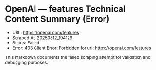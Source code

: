 # OpenAI — features Technical Content Summary (Error)

- URL: https://openai.com/features
- Scraped At: 20250812_194129
- Status: Failed
- Error: 403 Client Error: Forbidden for url: https://openai.com/features

This markdown documents the failed scraping attempt for validation and debugging purposes.